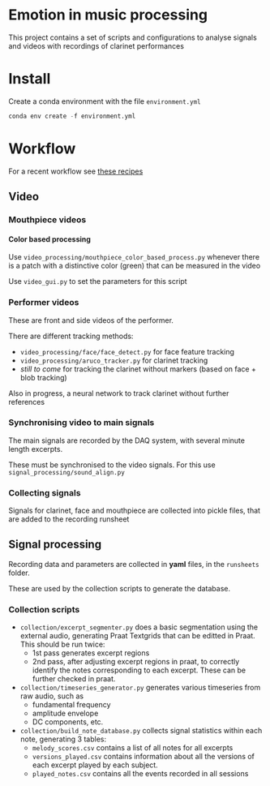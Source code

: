 # Emotion in music processing

This project contains a set of scripts and configurations 
to analyse signals and videos with recordings of clarinet 
performances

# Install

Create a conda environment with the file `environment.yml`

```python
conda env create -f environment.yml
```

# Workflow

For a recent workflow see [these recipes](doc/recipes.md)

## Video

### Mouthpiece videos

#### Color based processing

Use `video_processing/mouthpiece_color_based_process.py` whenever 
there is a patch with a distinctive color (green) that can be measured 
in the video

Use `video_gui.py` to set the parameters for this script

### Performer videos 

These are front and side videos of the performer. 

There are different tracking methods: 

* `video_processing/face/face_detect.py` for face feature tracking
* `video_processing/aruco_tracker.py` for clarinet tracking
* *still to come* for tracking the clarinet without markers (based on face + blob tracking)

Also in progress, a neural network to track clarinet without further references

### Synchronising video to main signals

The main signals are recorded by the DAQ system, with several minute length excerpts.

These must be synchronised to the video signals. For this use `signal_processing/sound_align.py`

### Collecting signals

Signals for clarinet, face and mouthpiece are collected into pickle files, that are added to 
the recording runsheet



## Signal processing

Recording data and parameters are collected in **yaml** files, 
in the `runsheets` folder.

These are used by the collection scripts to generate the database.

### Collection scripts

* `collection/excerpt_segmenter.py` does a basic segmentation using the external audio, generating Praat Textgrids that can be editted in Praat. This should be run twice:
  * 1st pass generates excerpt regions
  * 2nd pass, after adjusting excerpt regions in praat, to correctly identify the notes corresponding to each excerpt. These can be further checked in praat.
* `collection/timeseries_generator.py` generates various timeseries from raw audio, such as 
  * fundamental frequency
  * amplitude envelope
  * DC components, etc.
* `collection/build_note_database.py` collects signal statistics within each note, generating 3 tables:
  * `melody_scores.csv` contains a list of all notes for all excerpts
  * `versions_played.csv` contains information about all the versions of each excerpt played by each subject.
  * `played_notes.csv` contains all the events recorded in all sessions

